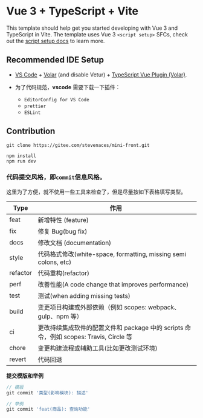 # Vue 3 + TypeScript + Vite

This template should help get you started developing with Vue 3 and TypeScript in Vite. The template uses Vue 3 `<script setup>` SFCs, check out the [script setup docs](https://v3.vuejs.org/api/sfc-script-setup.html#sfc-script-setup) to learn more.

## Recommended IDE Setup

- [VS Code](https://code.visualstudio.com/) + [Volar](https://marketplace.visualstudio.com/items?itemName=Vue.volar) (and disable Vetur) + [TypeScript Vue Plugin (Volar)](https://marketplace.visualstudio.com/items?itemName=Vue.vscode-typescript-vue-plugin).

- 为了代码规范，**vscode** 需要下载一下插件：
  - `EditorConfig for VS Code`
  - `prettier`
  - `ESLint`

## Contribution
```shell
git clone https://gitee.com/stevenaces/mini-front.git

npm install
npm run dev
```
### 代码提交风格，即`commit`信息风格。
这里为了方便，就不使用一些工具来检查了，但是尽量按如下表格填写类型。

| Type     | 作用                                                         |
| -------- | ------------------------------------------------------------ |
| feat     | 新增特性 (feature)                                           |
| fix      | 修复 Bug(bug fix)                                            |
| docs     | 修改文档 (documentation)                                     |
| style    | 代码格式修改(white-space, formatting, missing semi colons, etc) |
| refactor | 代码重构(refactor)                                           |
| perf     | 改善性能(A code change that improves performance)            |
| test     | 测试(when adding missing tests)                              |
| build    | 变更项目构建或外部依赖（例如 scopes: webpack、gulp、npm 等） |
| ci       | 更改持续集成软件的配置文件和 package 中的 scripts 命令，例如 scopes: Travis, Circle 等 |
| chore    | 变更构建流程或辅助工具(比如更改测试环境)                     |
| revert   | 代码回退                                                     |

**提交模版和举例**
```javascript
// 模版
git commit '类型(影响模块): 描述'

// 举例
git commit 'feat(商品): 查询功能'
```
